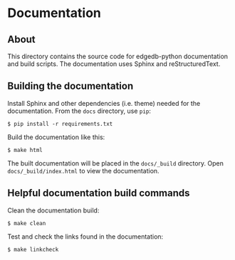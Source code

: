 Documentation
=============

About
-----

This directory contains the source code for edgedb-python documentation
and build scripts. The documentation uses Sphinx and reStructuredText.

Building the documentation
--------------------------

Install Sphinx and other dependencies (i.e. theme) needed for the documentation.
From the `docs` directory, use `pip`:

```
$ pip install -r requirements.txt
```

Build the documentation like this:

```
$ make html
```

The built documentation will be placed in the `docs/_build` directory. Open
`docs/_build/index.html` to view the documentation.

Helpful documentation build commands
------------------------------------

Clean the documentation build:

```
$ make clean
```

Test and check the links found in the documentation:

```
$ make linkcheck
```